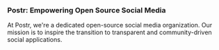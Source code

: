 ###  Postr: Empowering Open Source Social Media

At Postr, we're a dedicated open-source social media organization. Our mission is to inspire the transition to transparent and community-driven social applications.  

